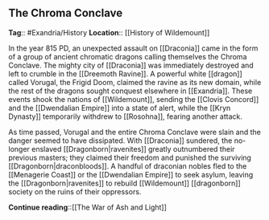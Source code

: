 ## The Chroma Conclave
**Tag**:: #Exandria/History
**Location**:: [[History of Wildemount]]

In the year 815 PD, an unexpected assault on [[Draconia]] came in the form of a group of ancient chromatic dragons calling themselves the Chroma Conclave. The mighty city of [[Draconia]] was immediately destroyed and left to crumble in the [[Dreemoth Ravine]]. A powerful white [[dragon]] called Vorugal, the Frigid Doom, claimed the ravine as its new domain, while the rest of the dragons sought conquest elsewhere in [[Exandria]]. These events shook the nations of [[Wildemount]], sending the [[Clovis Concord]] and the [[Dwendalian Empire]] into a state of alert, while the [[Kryn Dynasty]] temporarily withdrew to [[Rosohna]], fearing another attack.

As time passed, Vorugal and the entire Chroma Conclave were slain and the danger seemed to have dissipated. With [[Draconia]] sundered, the no-longer enslaved [[Dragonborn|ravenites]] greatly outnumbered their previous masters; they claimed their freedom and punished the surviving [[Dragonborn|draconbloods]]. A handful of draconian nobles fled to the [[Menagerie Coast]] or the [[Dwendalian Empire]] to seek asylum, leaving the [[Dragonborn|ravenites]] to rebuild [[Wildemount]] [[dragonborn]] society on the ruins of their oppressors.

**Continue reading**::[[The War of Ash and Light]]